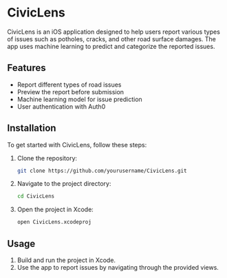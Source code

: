 # CivicLens

CivicLens is an iOS application designed to help users report various types of issues such as potholes, cracks, and other road surface damages. The app uses machine learning to predict and categorize the reported issues.

## Features

- Report different types of road issues
- Preview the report before submission
- Machine learning model for issue prediction
- User authentication with Auth0

## Installation

To get started with CivicLens, follow these steps:

1. Clone the repository:
    ```sh
    git clone https://github.com/yourusername/CivicLens.git
    ```
2. Navigate to the project directory:
    ```sh
    cd CivicLens
    ```
3. Open the project in Xcode:
    ```sh
    open CivicLens.xcodeproj
    ```

## Usage

1. Build and run the project in Xcode.
2. Use the app to report issues by navigating through the provided views.

